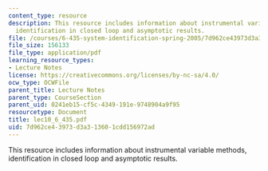 ```yaml
---
content_type: resource
description: This resource includes information about instrumental variable methods,
  identification in closed loop and asymptotic results.
file: /courses/6-435-system-identification-spring-2005/7d962ce43973d3a313601cdd156972ad_lec10_6_435.pdf
file_size: 156133
file_type: application/pdf
learning_resource_types:
- Lecture Notes
license: https://creativecommons.org/licenses/by-nc-sa/4.0/
ocw_type: OCWFile
parent_title: Lecture Notes
parent_type: CourseSection
parent_uid: 0241eb15-cf5c-4349-191e-9748904a9f95
resourcetype: Document
title: lec10_6_435.pdf
uid: 7d962ce4-3973-d3a3-1360-1cdd156972ad
---
```

This resource includes information about instrumental variable methods, identification in closed loop and asymptotic results.